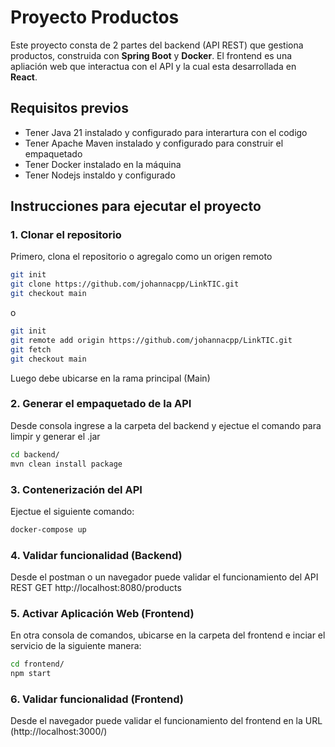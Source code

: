 # Proyecto Productos

Este proyecto consta de 2 partes del backend (API REST) que gestiona productos, construida con **Spring Boot** y **Docker**. El frontend es una apliación web que interactua con el API y la cual esta desarrollada en **React**.

## Requisitos previos

- Tener Java 21 instalado y configurado para interartura con el codigo
- Tener Apache Maven instalado y configurado para construir el empaquetado
- Tener Docker instalado en la máquina
- Tener Nodejs instaldo y configurado

## Instrucciones para ejecutar el proyecto

### 1. Clonar el repositorio

Primero, clona el repositorio o agregalo como un origen remoto
```bash
git init
git clone https://github.com/johannacpp/LinkTIC.git
git checkout main
```
o
```bash
git init
git remote add origin https://github.com/johannacpp/LinkTIC.git
git fetch
git checkout main
```

Luego debe ubicarse en la rama principal (Main)

### 2. Generar el empaquetado de la API
Desde consola ingrese a la carpeta del backend y ejectue el comando para limpir y generar el .jar
```bash
cd backend/
mvn clean install package
```
### 3. Contenerización del API
Ejectue el siguiente comando:
```bash
docker-compose up
```

### 4. Validar funcionalidad (Backend)
Desde el postman o un navegador puede validar el funcionamiento del API REST
GET http://localhost:8080/products

### 5. Activar Aplicación Web (Frontend)
En otra consola de comandos, ubicarse en la carpeta del frontend e inciar el servicio de la siguiente manera:
```bash
cd frontend/
npm start
```

### 6. Validar funcionalidad (Frontend)
Desde el navegador puede validar el funcionamiento del frontend en la URL
(http://localhost:3000/)
